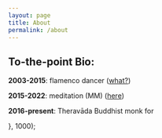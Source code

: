 ```yaml
---
layout: page
title: About
permalink: /about
---
```

## To-the-point Bio:

**2003-2015**: flamenco dancer ([what?](https://www.google.com/search?q=Stefano+Domit+Flamenco))

**2015-2022**: meditation (MM) ([here](https://www.paaukforestmonastery.org/))

**2016-present**: Theravāda Buddhist monk for
<div id="timer"></div>

<script>
  // Set the date you want to count from
  var countDownDate = new Date("2016-10-07").getTime(); // Replace YYYY-MM-DD with your specific date

  // Update the timer every second
  var x = setInterval(function() {
    // Get the current date and time
    var now = new Date().getTime();

    // Calculate the time elapsed since the specified date
    var elapsed = now - countDownDate;

    // Calculate years, months, and days
    var years = new Date(elapsed).getUTCFullYear() - 1970; // Adjust for epoch year
    var months = new Date(elapsed).getUTCMonth(); // Get month (0-11)
    var days = new Date(elapsed).getUTCDate() - 1; // Get day of the month (1-31)

    // Display the result in the timer div
    document.getElementById("timer").innerHTML =
      years + "y " + months + "m " + days + "d ";


**2022-present**: student at [Intl. Inst. of Theravāda](https://www.theravado.com/) (SL)


 Testing ordination time calculator:

    <!DOCTYPE html>
<html lang="en">
<head>
    <meta charset="UTF-8">
    <meta name="viewport" content="width=device-width, initial-scale=1.0">
    <title>Ordination Duration Counter</title>
</head>
<body>
    <h1>Ordination Duration Counter</h1>
    <label for="ordinationDate">Enter your ordination date (YYYY/MM/DD):</label>
    <input type="date" id="ordinationDate">
    <button onclick="calculateDuration()">Calculate Duration</button>
    
    <h2 id="result"></h2>

    <script>
        function calculateDuration() {
            const ordinationDate = new Date(document.getElementById("ordinationDate").value);
            const today = new Date();
            
            const years = today.getFullYear() - ordinationDate.getFullYear();
            const months = today.getMonth() - ordinationDate.getMonth();
            const days = today.getDate() - ordinationDate.getDate();

            let totalYears = years;
            let totalMonths = months;
            let totalDays = days;

            if (totalDays < 0) {
                totalMonths--;
                totalDays += new Date(today.getFullYear(), today.getMonth(), 0).getDate();
            }

            if (totalMonths < 0) {
                totalYears--;
                totalMonths += 12;
            }

            document.getElementById("result").innerText = 
                `You have been ordained for ${totalYears} years, ${totalMonths} months, and ${totalDays} days.`;
        }
    </script>
</body>
</html>

  }, 1000);
</script>

